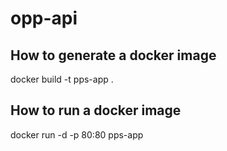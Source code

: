 # opp-api

## How to generate a docker image
docker build -t pps-app .

## How to run a docker image
docker run -d -p 80:80 pps-app